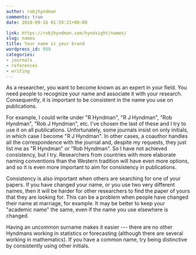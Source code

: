 ```yaml
---
author: robjhyndman
comments: true
date: 2010-09-16 01:59:21+00:00

link: https://robjhyndman.com/hyndsight/names/
slug: names
title: Your name is your brand
wordpress_id: 959
categories:
- journals
- references
- writing
---
```


As a researcher, you want to become known as an expert in your field. You need people to recognize your name and associate it with your research. Consequently, it is important to be consistent in the name you use on publications.

For example, I could write under "R Hyndman", "R J Hyndman", "Rob Hyndman", "Rob J Hyndman", etc. I've chosen the last of these and I try to use it on all publications. Unfortunately, some journals insist on only initials, in which case I become "R J Hyndman". In other cases, a coauthor handles all the correspondence with the journal and, despite my requests, they just list me as "R Hyndman" or "Rob Hyndman". So I have not achieved consistency, but I try. Researchers from countries with more elaborate naming conventions than the Western tradition will have even more options, and so it is even more important to aim for consistency in publications.

Consistency is also important when others are searching for one of your papers. If you have changed your name, or you use two very different names, then it will be harder for other researchers to find the paper of yours that they are looking for. This can be a problem when people have changed their name at marriage, for example. It may be better to keep your "academic name" the same, even if the name you use elsewhere is changed.

Having an uncommon surname makes it easier --- there are no other Hyndmans working in statistics or forecasting (although there are several working in mathematics). If you have a common name, try being distinctive by consistently using other initials.
